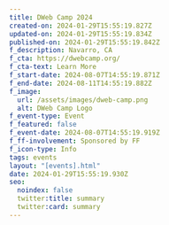 ```yaml
---
title: DWeb Camp 2024
created-on: 2024-01-29T15:55:19.827Z
updated-on: 2024-01-29T15:55:19.834Z
published-on: 2024-01-29T15:55:19.842Z
f_description: Navarro, CA
f_cta: https://dwebcamp.org/
f_cta-text: Learn More
f_start-date: 2024-08-07T14:55:19.871Z
f_end-date: 2024-08-11T14:55:19.882Z
f_image:
  url: /assets/images/dweb-camp.png
  alt: DWeb Camp Logo
f_event-type: Event
f_featured: false
f_event-date: 2024-08-07T14:55:19.919Z
f_ff-involvement: Sponsored by FF
f_icon-type: Info
tags: events
layout: "[events].html"
date: 2024-01-29T15:55:19.930Z
seo:
  noindex: false
  twitter:title: summary
  twitter:card: summary
---
```

